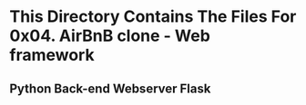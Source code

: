 # This Directory Contains The Files For 0x04. AirBnB clone - Web framework

## Python Back-end Webserver Flask
